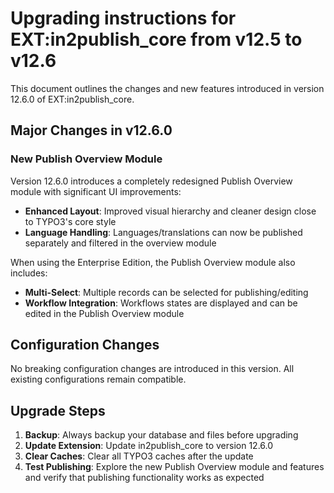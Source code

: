 # Upgrading instructions for EXT:in2publish_core from v12.5 to v12.6

This document outlines the changes and new features introduced in version 12.6.0 of EXT:in2publish_core.

## Major Changes in v12.6.0

### New Publish Overview Module

Version 12.6.0 introduces a completely redesigned Publish Overview module with significant UI improvements:

- **Enhanced Layout**: Improved visual hierarchy and cleaner design close to TYPO3's core style
- **Language Handling**: Languages/translations can now be published separately and filtered in the overview module

When using the Enterprise Edition, the Publish Overview module also includes:

- **Multi-Select**: Multiple records can be selected for publishing/editing
- **Workflow Integration**: Workflows states are displayed and can be edited in the Publish Overview module


## Configuration Changes

No breaking configuration changes are introduced in this version. All existing configurations remain compatible.

## Upgrade Steps

1. **Backup**: Always backup your database and files before upgrading
2. **Update Extension**: Update in2publish_core to version 12.6.0
3. **Clear Caches**: Clear all TYPO3 caches after the update
4. **Test Publishing**: Explore the new Publish Overview module and features and verify that publishing functionality works as expected

